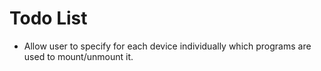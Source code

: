 # Todo List

- Allow user to specify for each device individually which programs are used to mount/unmount it.
